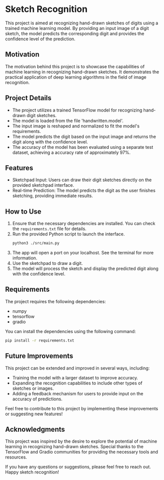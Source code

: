 # Sketch Recognition

This project is aimed at recognizing hand-drawn sketches of digits using a trained machine learning model. By providing an input image of a digit sketch, the model predicts the corresponding digit and provides the confidence level of the prediction.

## Motivation
The motivation behind this project is to showcase the capabilities of machine learning in recognizing hand-drawn sketches. It demonstrates the practical application of deep learning algorithms in the field of image recognition.

## Project Details
- The project utilizes a trained TensorFlow model for recognizing hand-drawn digit sketches.
- The model is loaded from the file 'handwritten.model'.
- The input image is reshaped and normalized to fit the model's requirements.
- The model predicts the digit based on the input image and returns the digit along with the confidence level.
- The accuracy of the model has been evaluated using a separate test dataset, achieving a accuracy rate of approximately 97%.

## Features
- Sketchpad Input: Users can draw their digit sketches directly on the provided sketchpad interface.
- Real-time Prediction: The model predicts the digit as the user finishes sketching, providing immediate results.

## How to Use
1. Ensure that the necessary dependencies are installed. You can check the `requirements.txt` file for details.
2. Run the provided Python script to launch the interface.
    ```BASH
    python3 ./src/main.py
    ```
3. The app will open a port on your localhost. See the terminal for more information.
4. Use the sketchpad to draw a digit.
5. The model will process the sketch and display the predicted digit along with the confidence level.

## Requirements
The project requires the following dependencies:
- numpy
- tensorflow
- gradio

You can install the dependencies using the following command:
```BASH
pip install -r requirements.txt
```

## Future Improvements
This project can be extended and improved in several ways, including:
- Training the model with a larger dataset to improve accuracy.
- Expanding the recognition capabilities to include other types of sketches or images.
- Adding a feedback mechanism for users to provide input on the accuracy of predictions.

Feel free to contribute to this project by implementing these improvements or suggesting new features!

## Acknowledgments
This project was inspired by the desire to explore the potential of machine learning in recognizing hand-drawn sketches. Special thanks to the TensorFlow and Gradio communities for providing the necessary tools and resources.

If you have any questions or suggestions, please feel free to reach out. Happy sketch recognition!
